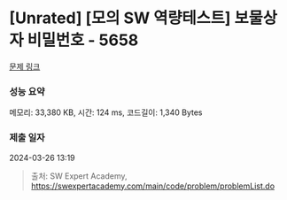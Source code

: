 # [Unrated] [모의 SW 역량테스트] 보물상자 비밀번호 - 5658 

[문제 링크](https://swexpertacademy.com/main/code/problem/problemDetail.do?contestProbId=AWXRUN9KfZ8DFAUo) 

### 성능 요약

메모리: 33,380 KB, 시간: 124 ms, 코드길이: 1,340 Bytes

### 제출 일자

2024-03-26 13:19



> 출처: SW Expert Academy, https://swexpertacademy.com/main/code/problem/problemList.do